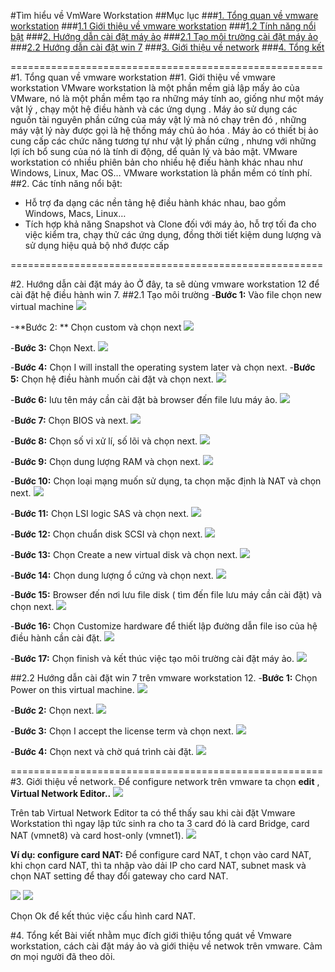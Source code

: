 #Tìm hiểu về VmWare Workstation
##Mục lục
###[1. Tổng quan về vmware workstation](#tongquan)
###[1.1 Giới thiệu về vmware workstation](#gioithieu)
###[1.2 Tính năng nổi bật](#tinhnang)
###[2. Hướng dẫn cài đặt máy ảo](#caidat)
###[2.1 Tạo môi trường cài đặt máy ảo](#moitruong)
###[2.2 Hướng dẫn cài đặt win 7](#caidat1)
###[3. Giới thiệu về network](#net)
###[4. Tổng kết](#tongket)

======================================================
<a name="tongquan"></a>
#1. Tổng quan về vmware workstation
<a name="gioithieu"></a>
##1. Giới thiệu về vmware workstation
VMware workstation là một phần mềm giả lập mấy ảo của VMware, nó là một phần mềm tạo ra những máy tính ao, giống như một máy vật lý , chạy một hệ điều hành và các ứng dụng . Máy ảo sử dụng các nguồn tài nguyên phần cứng của máy vật lý mà nó chạy trên đó , những máy vật lý này được gọi là hệ thống máy chủ ảo hóa . Máy ảo có thiết bị ảo cung cấp các chức năng tương tự như vật lý phần cứng , nhưng  với những lợi ích bổ sung của nó là tính di động, dể quản lý và bảo mật.
VMware workstation có nhiều phiên bản cho nhiều hệ điếu hành khác nhau như Windows, Linux, Mac OS… VMware workstation là phần mềm có tính phí.
<a name="tinhnang"></a>
##2. Các tính năng nổi bật:
<ul> 
<li>Hỗ trợ đa dạng các nền tảng hệ điều hành khác nhau, bao gồm Windows, Macs, Linux…</li>
<li>Tích hợp khả năng Snapshot và Clone đối với máy ảo, hỗ trợ tối đa cho việc kiểm tra, chạy thử các ứng dụng, đồng thời tiết kiệm dung lượng và sử dụng hiệu quả bộ nhớ được cấp</li>
</ul>

======================================================
<a name="caidat"></a>

#2. Hướng dẫn cài đặt máy ảo
Ở đây, ta sẽ dùng vmware workstation 12 để cài đặt hệ điều hành win 7. 
<a name="moitruong"></a>
##2.1 Tạo môi trường
-**Bước 1:** Vào file chọn new virtual machine
<img src="http://imgur.com/0ke4amy">

-**Bước 2: ** Chọn custom và chọn next
<img src="http://imgur.com/8H7eZPc">

-**Bước 3:** Chọn Next.
<img src="http://imgur.com/7PesiFr">

-**Bước 4:** Chọn I will install the operating system later và chọn next.
-**Bước 5:** Chọn hệ điều hành muốn cài đặt và chọn next.
<img src="http://imgur.com/HwxXPLg">

-**Bước 6:** lưu tên máy cần cài đặt bà browser đến file lưu máy ảo.
<img src="http://imgur.com/aBA6FGs">

-**Bước 7:** Chọn BIOS và next.
<img src="http://imgur.com/ux1uUIb">

-**Bước 8:** Chọn số vi xử lí, số lõi và chọn next.
<img src="http://imgur.com/5vqBHSr">

-**Bước 9:** Chọn dung lượng RAM và chọn next.
<img src="http://imgur.com/yLrt47a">

-**Bước 10:** Chọn loại mạng muốn sử dụng, ta chọn mặc định là NAT và chọn next.
<img src="http://imgur.com/dkE3QKm">

-**Bước 11:** Chọn LSI logic SAS và chọn next.
<img src="http://imgur.com/8oCebD7">

-**Bước 12:** Chọn chuẩn disk SCSI và chọn next.
<img src="http://imgur.com/H49tzYq">

-**Bước 13:** Chọn Create a new virtual disk và chọn next. 
<img src="http://imgur.com/ZMVHSMd">

-**Bước 14:** Chọn dung lượng ổ cứng và chọn next. 
<img src="http://imgur.com/icsrIK5">

-**Bước 15:** Browser đến nơi lưu file disk ( tìm đến file lưu máy cần cài đặt) và chọn next. 
<img src="http://imgur.com/l7bbPzI">

-**Bước 16:** Chọn Customize hardware để thiết lập đường dẫn file iso của hệ điều hành cần cài đặt. 
<img src="http://imgur.com/7u3GNui">

-**Bước 17:** Chọn finish và kết thúc việc tạo môi trường cài đặt máy ảo.
<img src="http://imgur.com/xWeUsNf">

<a name="caidat1"></a>
##2.2  Hướng dẫn cài đặt win 7 trên vmware workstation 12.
-**Bước 1:**  Chọn Power on this virtual machine.
<img src="http://imgur.com/ztDw1vE">

-**Bước 2:** Chọn next.
<img src="http://imgur.com/ONoEYMg">

-**Bước 3:** Chọn I accept the license term và chọn next. 
<img src="http://imgur.com/QmadUnK">

-**Bước 4:** Chọn next và chờ quá trình cài đặt. 
<img src="http://imgur.com/7i0kIMQ">

======================================================
<a name="net"></a>
#3. Giới thiệu về network.
Để configure network trên vmware ta chọn **edit** , **Virtual Network Editor..**
<img src="http://imgur.com/Ckm0qb6">


Trên tab Virtual Network Editor ta có thể thấy sau khi cài đặt Vmware Workstation thì ngay lập tức sinh ra cho ta 3 card đó là card Bridge, card NAT (vmnet8) và card host-only (vmnet1).
<img src="http://imgur.com/itb54vi">

**Ví dụ: configure card NAT:**
Để configure card NAT, t chọn vào card NAT, khi chọn card NAT, thì ta nhập vào dải IP cho card NAT, subnet mask và chọn NAT setting để thay đổi gateway cho card NAT. 

<img src="http://i.imgur.com/2e4tztP.png">
<img src="http://imgur.com/pmDONHT">

Chọn Ok để kết thúc việc cấu hình card NAT.


<a name="tongket"></a>
#4. Tổng kết
Bài viết nhằm mục đích giới thiệu tổng quát về Vmware workstation, cách cài đặt máy ảo và giới thiệu về netwok trên vmware.
Cảm ơn mọi người đã theo dõi.  











	




